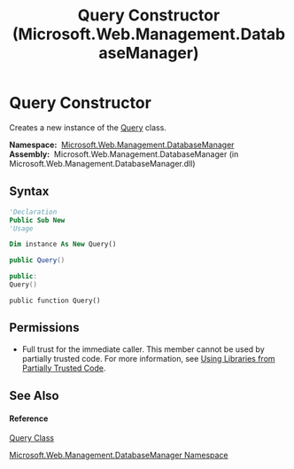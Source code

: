 ﻿---
title: Query Constructor  (Microsoft.Web.Management.DatabaseManager)
TOCTitle: Query Constructor
ms:assetid: M:Microsoft.Web.Management.DatabaseManager.Query.#ctor
ms:mtpsurl: https://msdn.microsoft.com/en-us/library/microsoft.web.management.databasemanager.query.query(v=VS.90)
ms:contentKeyID: 22049618
ms.date: 05/02/2012
mtps_version: v=VS.90
f1_keywords:
- Microsoft.Web.Management.DatabaseManager.Query.Query
- Microsoft.Web.Management.DatabaseManager.Query.#ctor
dev_langs:
- CSharp
- JScript
- VB
- c++
api_location:
- Microsoft.Web.Management.DatabaseManager.dll
api_name:
- Microsoft.Web.Management.DatabaseManager.Query..ctor
api_type:
- Managed
topic_type:
- apiref
- kbSyntax
product_family_name: VS
ROBOTS: INDEX,FOLLOW
---

# Query Constructor

Creates a new instance of the [Query](query-class-microsoft-web-management-databasemanager.md) class.

**Namespace:**  [Microsoft.Web.Management.DatabaseManager](microsoft-web-management-databasemanager-namespace.md)  
**Assembly:**  Microsoft.Web.Management.DatabaseManager (in Microsoft.Web.Management.DatabaseManager.dll)

## Syntax

``` vb
'Declaration
Public Sub New
'Usage

Dim instance As New Query()
```

``` csharp
public Query()
```

``` c++
public:
Query()
```

``` jscript
public function Query()
```

## Permissions

  - Full trust for the immediate caller. This member cannot be used by partially trusted code. For more information, see [Using Libraries from Partially Trusted Code](https://msdn.microsoft.com/en-us/library/8skskf63\(v=vs.90\)).

## See Also

#### Reference

[Query Class](query-class-microsoft-web-management-databasemanager.md)

[Microsoft.Web.Management.DatabaseManager Namespace](microsoft-web-management-databasemanager-namespace.md)


